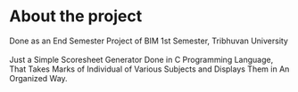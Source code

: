 # About the project
Done as an End Semester Project of BIM 1st Semester, Tribhuvan University\
\
Just a Simple Scoresheet Generator Done in C Programming Language, That Takes Marks of Individual of Various Subjects and Displays Them in An Organized Way.
